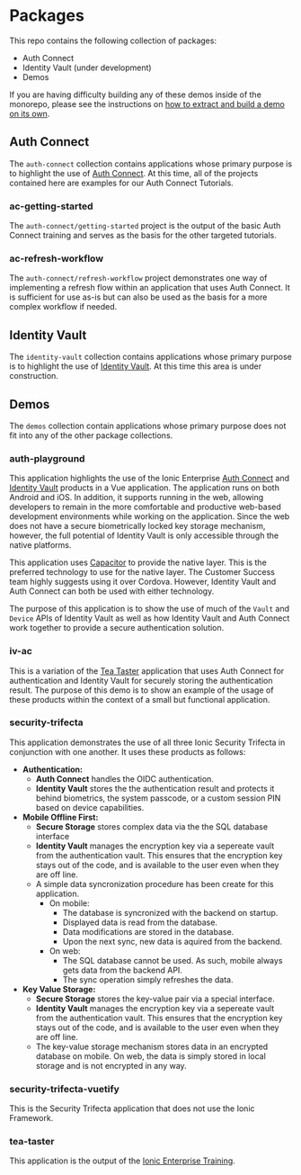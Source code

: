 # Packages

This repo contains the following collection of packages:

- Auth Connect
- Identity Vault (under development)
- Demos

If you are having difficulty building any of these demos inside of the monorepo, please see the instructions on
[how to extract and build a demo on its own](README.md#build-a-stand-alone-project).

## Auth Connect

The `auth-connect` collection contains applications whose primary purpose is to highlight the use of
[Auth Connect](https://ionic.io/docs/auth-connect). At this time, all of the projects contained here are examples for our Auth Connect Tutorials.

### ac-getting-started

The `auth-connect/getting-started` project is the output of the basic Auth Connect training and serves as the basis for
the other targeted tutorials.

### ac-refresh-workflow

The `auth-connect/refresh-workflow` project demonstrates one way of implementing a refresh flow within an application
that uses Auth Connect. It is sufficient for use as-is but can also be used as the basis for a more complex workflow
if needed.

## Identity Vault

The `identity-vault` collection contains applications whose primary purpose is to highlight the use of
[Identity Vault](https://ionic.io/docs/auth-connect). At this time this area is under construction.

## Demos

The `demos` collection contain applications whose primary purpose does not fit into any of the other package collections.

### auth-playground

This application highlights the use of the Ionic Enterprise [Auth Connect](https://ionic.io/docs/auth-connect)
and [Identity Vault](https://ionic.io/docs/identity-vault/) products in a Vue application. The application runs on
both Android and iOS. In addition, it supports running in the web, allowing developers to remain in the more comfortable
and productive web-based development environments while working on the application. Since the web does not have a
secure biometrically locked key storage mechanism, however, the full potential of Identity Vault is only accessible
through the native platforms.

This application uses [Capacitor](https://capacitorjs.com/docs) to provide the native layer. This is the preferred
technology to use for the native layer. The Customer Success team highly suggests using it over Cordova. However,
Identity Vault and Auth Connect can both be used with either technology.

The purpose of this application is to show the use of much of the `Vault` and `Device` APIs of Identity Vault as well
as how Identity Vault and Auth Connect work together to provide a secure authentication solution.

### iv-ac

This is a variation of the [Tea Taster](#tea-taster) application that uses Auth Connect for authentication and
Identity Vault for securely storing the authentication result. The purpose of this demo is to show an example of
the usage of these products within the context of a small but functional application.

### security-trifecta

This application demonstrates the use of all three Ionic Security Trifecta in conjunction with one another.
It uses these products as follows:

- **Authentication:**
  - **Auth Connect** handles the OIDC authentication.
  - **Identity Vault** stores the the authentication result and protects it behind biometrics, the system passcode, or a custom session PIN based on device capabilities.
- **Mobile Offline First:**
  - **Secure Storage** stores complex data via the the SQL database interface
  - **Identity Vault** manages the encryption key via a sepereate vault from the authentication vault. This ensures that the encryption key stays out of the code, and is available to the user even when they are off line.
  - A simple data syncronization procedure has been create for this application.
    - On mobile:
      - The database is syncronized with the backend on startup.
      - Displayed data is read from the database.
      - Data modifications are stored in the database.
      - Upon the next sync, new data is aquired from the backend.
    - On web:
      - The SQL database cannot be used. As such, mobile always gets data from the backend API.
      - The sync operation simply refreshes the data.
- **Key Value Storage:**
  - **Secure Storage** stores the key-value pair via a special interface.
  - **Identity Vault** manages the encryption key via a sepereate vault from the authentication vault. This ensures that the encryption key stays out of the code, and is available to the user even when they are off line.
  - The key-value storage mechanism stores data in an encrypted database on mobile. On web, the data is simply stored in local storage and is not encrypted in any way.

### security-trifecta-vuetify

This is the Security Trifecta application that does not use the Ionic Framework.

### tea-taster

This application is the output of the [Ionic Enterprise Training](https://ionic-training-decks.firebaseapp.com/course/framework/tabs/vue/page/0).
